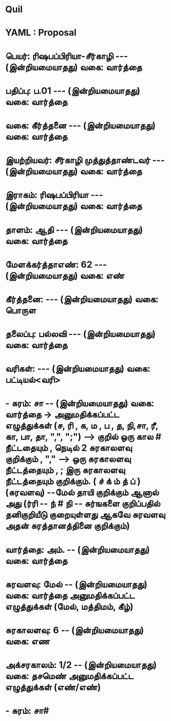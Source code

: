# Quil

# YAML : Proposal
# பெயர்: ரிஷபப்பிரியா-சீர்காழி            	--- (இன்றியமையாதது)  வகை: வார்த்தை
# பதிப்பு: ப.01                         --- (இன்றியமையாதது)  வகை: வார்த்தை
# வகை: கீர்த்தனை                     	--- (இன்றியமையாதது)  வகை: வார்த்தை
# இயற்றியவர்: சீர்காழி முத்துத்தாண்டவர்     	--- (இன்றியமையாதது)  வகை: வார்த்தை
# இராகம்: ரிஷபப்பிரியா                  	--- (இன்றியமையாதது)  வகை: வார்த்தை
# தாளம்: ஆதி                         	--- (இன்றியமையாதது)  வகை: வார்த்தை
# மேளக்கர்த்தாஎண்: 62                  	--- (இன்றியமையாதது)  வகை: எண்
# கீர்த்தனை:							--- (இன்றியமையாதது)  வகை: பொருள
# 	தலைப்பு: பல்லவி					--- (இன்றியமையாதது)  வகை: வார்த்தை
# 	வரிகள்:							--- (இன்றியமையாதது)  வகை: பட்டியல்<வரி>				           			              				
# 	- 	சுரம்: சா 					--  (இன்றியமையாதது)  வகை: 	வார்த்தை -> அனுமதிக்கப்பட்ட எழுத்துக்கள் (ச, ரி , க, ம , ப , த, நி,சா, ரீ, கா, பா, தா, ",", ";") --> குறில் ஒரு கால # நீட்டதையும்  , நெடில்  2 சுரகாலளவு குறிக்கும் , "," --> ஒரு சுரகாலளவு நீட்டத்தையும் , ; இரு சுரகாலளவு நீட்டத்தையும் குறிக்கும். ( ச் க் ம் த் ப் ) (சுரவளவு) --மேல் தாயி  குறிக்கும் ஆனால் அது (ர்ரி -- ந் # நி  -- சுர்ஙகளை குறிப்பதில் தனிகுறியீடு குறையுள்ளது ஆகவே சுரவளவு அதன்  சுரத்தானத்தினை குறிக்கும்)
# 		வார்த்தை: அம்.				-- (இன்றியமையாதது)  வகை: வார்த்தை	
# 		சுரவளவு: மேல்                -- (இன்றியமையாதது)  வகை: வார்த்தை	அனுமதிக்கப்பட்ட எழுத்துக்கள் (மேல், மத்திமம், கீழ்)
# 		சுரகாலளவு: 6     			-- (இன்றியமையாதது)  வகை: எண
# 		அக்சரகாலம்: 1/2             -- (இன்றியமையாதது)  வகை: தசமெண் 	அனுமதிக்கப்பட்ட எழுத்துக்கள் (எண்/எண்)
# 	- 	சுரம்: சா# 